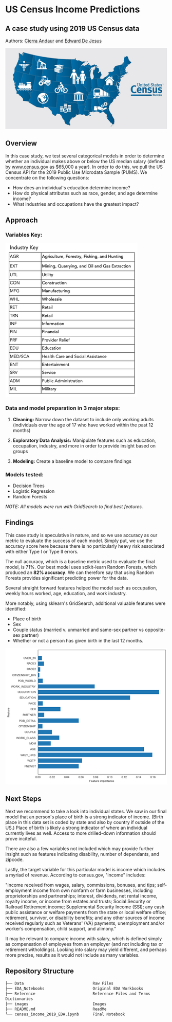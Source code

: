 # US Census Income Predictions
## A case study using 2019 US Census data

Authors: [Cierra Andaur](https://github.com/cierra4prez) and [Edward De Jesus](https://github.com/edejesus196)

<p><img src="./images/Census_bureau.png" alt="Header"></p>

## Overview
In this case study, we test several categorical models in order to determine whether an individual makes above or below the US median salary (defined by www.census.gov as $65,000 a year). In order to do this, we pull the US Census API for the 2019 Public Use Microdata Sample (PUMS). We concentrate on the following questions:

* How does an individual's education determine income?
* How do physical attributes such as race, gender, and age determine income?
* What industries and occupations have the greatest impact?

## Approach
### Variables Key:
<p><img src="./images/Screen Shot 2021-01-08 at 10.57.15 AM.png" alt="Variables"></p>


### Data and model preparation in 3 major steps:

1. **Cleaning:** Narrow down the dataset to include only working adults (individuals over the age of 17 who have worked within the past 12 months)

2. **Exploratory Data Analysis:** Manipulate features such as education, occupation, industry, and more in order to provide insight based on groups

3. **Modeling:** Create a baseline model to compare findings

### Models tested:

* Decision Trees
* Logistic Regression
* Random Forests

*NOTE: All models were run with GridSearch to find best features.*

## Findings

This case study is speculative in nature, and so we use accuracy as our metric to evaluate the success of each model. Simply put, we use the accuracy score here because there is no particularly heavy risk associated with either Type I or Type II errors.

The null accuracy, which is a baseline metric used to evaluate the final model, is 71%. Our best model uses scikit-learn Random Forests, which produced an **82% accuracy**. We can therefore say that using Random Forests provides significant predicting power for the data.

Several straight forward features helped the model such as occupation, weekly hours worked, age, education, and work industry.

More notably, using sklearn's GridSearch, additional valuable features were identified: 

* Place of birth
* Sex
* Couple status (married v. unmarried and same-sex partner vs opposite-sex partner)
* Whether or not a person has given birth in the last 12 months.

 
<p><img src="./images/important_features.png" alt="Features"></p>

## Next Steps

Next we recommend to take a look into individual states. We saw in our final model that an person's place of birth is a strong indicator of income. (Birth place in this data set is coded by state and also by country if outside of the US.) Place of birth is likely a strong indicator of where an individual currently lives as well. Access to more drilled-down information should prove inciteful. 

There are also a few variables not included which may provide further insight such as features indicating disability, number of dependants, and zipcode.

Lastly, the target variable for this particular model is income which includes a myriad of revenue. According to census.gov, "income" includes: 

"income received from wages, salary, commissions, bonuses, and tips; self-employment income from own nonfarm or farm businesses, including proprietorships and partnerships; interest, dividends, net rental income, royalty income, or income from estates and trusts; Social Security or Railroad Retirement income; Supplemental Security Income (SSI); any cash public assistance or welfare payments from the state or local welfare office; retirement, survivor, or disability benefits; and any other sources of income received regularly such as Veterans' (VA) payments, unemployment and/or worker’s compensation, child support, and alimony."

It may be relevant to compare income with salary, which is defined simply as compensation of employees from an employer (and not including tax or retirement witholdings). Looking into salary may yield different, and perhaps more precise, results as it would not include as many variables.


## Repository Structure
    
    ├── Data                              Raw Files
    ├── EDA_Notebooks                     Original EDA Workbooks    
    ├── Reference                         Reference Files and Terms Dictionaries
    ├── images                            Images
    ├── README.md                         ReadMe
    └── census_income_2019_EDA.ipynb      Final Notebook


